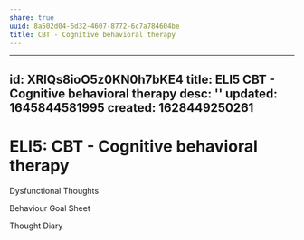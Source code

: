 ```yaml
---
share: true
uuid: 8a502d04-6d32-4607-8772-6c7a784604be
title: CBT - Cognitive behavioral therapy
---
```

---
id: XRlQs8ioO5z0KN0h7bKE4
title: ELI5 CBT - Cognitive behavioral therapy
desc: ''
updated: 1645844581995
created: 1628449250261
---
# ELI5: CBT - Cognitive behavioral therapy

Dysfunctional Thoughts

Behaviour Goal Sheet

Thought Diary
